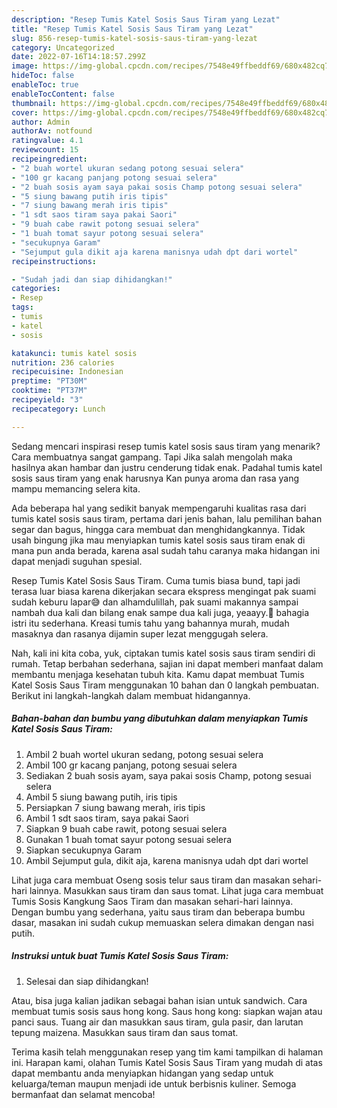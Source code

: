 ```yaml
---
description: "Resep Tumis Katel Sosis Saus Tiram yang Lezat"
title: "Resep Tumis Katel Sosis Saus Tiram yang Lezat"
slug: 856-resep-tumis-katel-sosis-saus-tiram-yang-lezat
category: Uncategorized
date: 2022-07-16T14:18:57.299Z
image: https://img-global.cpcdn.com/recipes/7548e49ffbeddf69/680x482cq70/tumis-katel-sosis-saus-tiram-foto-resep-utama.jpg
hideToc: false
enableToc: true
enableTocContent: false
thumbnail: https://img-global.cpcdn.com/recipes/7548e49ffbeddf69/680x482cq70/tumis-katel-sosis-saus-tiram-foto-resep-utama.jpg
cover: https://img-global.cpcdn.com/recipes/7548e49ffbeddf69/680x482cq70/tumis-katel-sosis-saus-tiram-foto-resep-utama.jpg
author: Admin
authorAv: notfound
ratingvalue: 4.1
reviewcount: 15
recipeingredient:
- "2 buah wortel ukuran sedang potong sesuai selera"
- "100 gr kacang panjang potong sesuai selera"
- "2 buah sosis ayam saya pakai sosis Champ potong sesuai selera"
- "5 siung bawang putih iris tipis"
- "7 siung bawang merah iris tipis"
- "1 sdt saos tiram saya pakai Saori"
- "9 buah cabe rawit potong sesuai selera"
- "1 buah tomat sayur potong sesuai selera"
- "secukupnya Garam"
- "Sejumput gula dikit aja karena manisnya udah dpt dari wortel"
recipeinstructions:

- "Sudah jadi dan siap dihidangkan!"
categories:
- Resep
tags:
- tumis
- katel
- sosis

katakunci: tumis katel sosis 
nutrition: 236 calories
recipecuisine: Indonesian
preptime: "PT30M"
cooktime: "PT37M"
recipeyield: "3"
recipecategory: Lunch

---
```



Sedang mencari inspirasi resep tumis katel sosis saus tiram yang menarik? Cara membuatnya sangat gampang. Tapi Jika salah mengolah maka hasilnya akan hambar dan justru cenderung tidak enak. Padahal tumis katel sosis saus tiram yang enak harusnya Kan punya aroma dan rasa yang mampu memancing selera kita.


Ada beberapa hal yang sedikit banyak mempengaruhi kualitas rasa dari tumis katel sosis saus tiram, pertama dari jenis bahan, lalu pemilihan bahan segar dan bagus, hingga cara membuat dan menghidangkannya. Tidak usah bingung jika mau menyiapkan tumis katel sosis saus tiram enak di mana pun anda berada, karena asal sudah tahu caranya maka hidangan ini dapat menjadi suguhan spesial.

Resep Tumis Katel Sosis Saus Tiram. Cuma tumis biasa bund, tapi jadi terasa luar biasa karena dikerjakan secara ekspress mengingat pak suami sudah keburu lapar😅 dan alhamdulillah, pak suami makannya sampai nambah dua kali dan bilang enak sampe dua kali juga, yeaayy.🥳 bahagia istri itu sederhana. Kreasi tumis tahu yang bahannya murah, mudah masaknya dan rasanya dijamin super lezat menggugah selera.


Nah, kali ini kita coba, yuk, ciptakan tumis katel sosis saus tiram sendiri di rumah. Tetap berbahan sederhana, sajian ini dapat memberi manfaat dalam membantu menjaga kesehatan tubuh kita. Kamu dapat membuat Tumis Katel Sosis Saus Tiram menggunakan 10 bahan dan 0 langkah pembuatan. Berikut ini langkah-langkah dalam membuat hidangannya.

<!--inarticleads1-->

##### Bahan-bahan dan bumbu yang dibutuhkan dalam menyiapkan Tumis Katel Sosis Saus Tiram:

1. Ambil 2 buah wortel ukuran sedang, potong sesuai selera
1. Ambil 100 gr kacang panjang, potong sesuai selera
1. Sediakan 2 buah sosis ayam, saya pakai sosis Champ, potong sesuai selera
1. Ambil 5 siung bawang putih, iris tipis
1. Persiapkan 7 siung bawang merah, iris tipis
1. Ambil 1 sdt saos tiram, saya pakai Saori
1. Siapkan 9 buah cabe rawit, potong sesuai selera
1. Gunakan 1 buah tomat sayur potong sesuai selera
1. Siapkan secukupnya Garam
1. Ambil Sejumput gula, dikit aja, karena manisnya udah dpt dari wortel


Lihat juga cara membuat Oseng sosis telur saus tiram dan masakan sehari-hari lainnya. Masukkan saus tiram dan saus tomat. Lihat juga cara membuat Tumis Sosis Kangkung Saos Tiram dan masakan sehari-hari lainnya. Dengan bumbu yang sederhana, yaitu saus tiram dan beberapa bumbu dasar, masakan ini sudah cukup memuaskan selera dimakan dengan nasi putih. 

<!--inarticleads2-->

##### Instruksi untuk buat Tumis Katel Sosis Saus Tiram:


1. Selesai dan siap dihidangkan!

Atau, bisa juga kalian jadikan sebagai bahan isian untuk sandwich. Cara membuat tumis sosis saus hong kong. Saus hong kong: siapkan wajan atau panci saus. Tuang air dan masukkan saus tiram, gula pasir, dan larutan tepung maizena. Masukkan saus tiram dan saus tomat. 

Terima kasih telah menggunakan resep yang tim kami tampilkan di halaman ini. Harapan kami, olahan Tumis Katel Sosis Saus Tiram yang mudah di atas dapat membantu anda menyiapkan hidangan yang sedap untuk keluarga/teman maupun menjadi ide untuk berbisnis kuliner. Semoga bermanfaat dan selamat mencoba!
